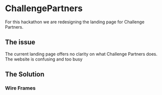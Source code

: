 # ChallengePartners


For this hackathon we are redesigning the landing page for Challenge Partners. 

## The issue 
The current landing page offers no clarity on what Challenge Partners does. The website is confusing and too busy

## The Solution 


### Wire Frames


